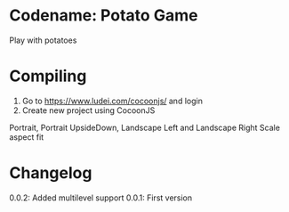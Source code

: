 Codename: Potato Game
=====================

Play with potatoes

Compiling
=========

1. Go to https://www.ludei.com/cocoonjs/ and login
2. Create new project using CocoonJS

Portrait, Portrait UpsideDown, Landscape Left and Landscape Right
Scale aspect fit

Changelog
=========
0.0.2: Added multilevel support
0.0.1: First version
